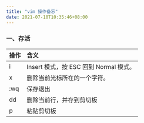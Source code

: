 ```yaml
---
title: "vim 操作备忘"
date: 2021-07-10T10:35:46+08:00
---
```


### 一、存活

| 操作 | 含义 |
| :----| :---- |
| i | Insert 模式，按 ESC 回到 Normal 模式。 |  
| x |  删除当前光标所在的一个字符。|
| :wq | 保存退出 |
| dd | 删除当前行，并存到剪切板 |
| p | 粘贴剪切板 |


